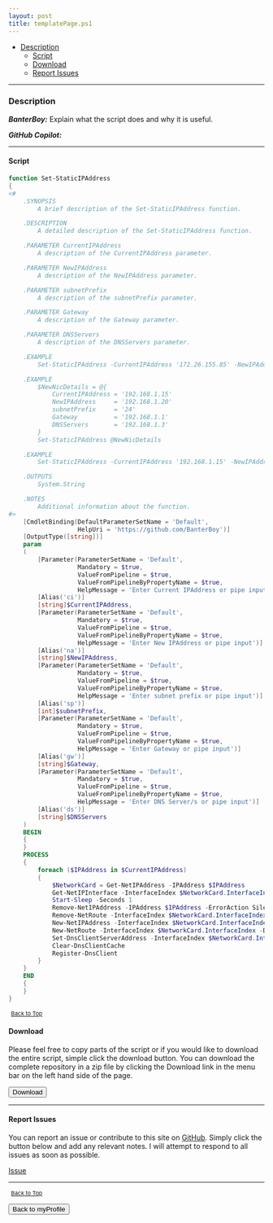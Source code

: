 ```yaml
---
layout: post
title: templatePage.ps1
---
```


- [Description](#description)
  - [Script](#script)
  - [Download](#download)
  - [Report Issues](#report-issues)

---

### Description

**_BanterBoy:_** Explain what the script does and why it is useful.

**_GitHub Copilot:_**

---

#### Script

```powershell
function Set-StaticIPAddress
{
<#
	.SYNOPSIS
		A brief description of the Set-StaticIPAddress function.

	.DESCRIPTION
		A detailed description of the Set-StaticIPAddress function.

	.PARAMETER CurrentIPAddress
		A description of the CurrentIPAddress parameter.

	.PARAMETER NewIPAddress
		A description of the NewIPAddress parameter.

	.PARAMETER subnetPrefix
		A description of the subnetPrefix parameter.

	.PARAMETER Gateway
		A description of the Gateway parameter.

	.PARAMETER DNSServers
		A description of the DNSServers parameter.

	.EXAMPLE
		Set-StaticIPAddress -CurrentIPAddress '172.26.155.85' -NewIPAddress '172.26.155.86' -subnetPrefix '20' -Gateway '172.26.144.1' -DNSServers '10.11.8.5','10.11.8.6'

	.EXAMPLE
		$NewNicDetails = @{
		    CurrentIPAddress = '192.168.1.15'
		    NewIPAddress     = '192.168.1.20'
		    subnetPrefix     = '24'
		    Gateway          = '192.168.1.1'
		    DNSServers       = '192.168.1.3'
		}
		Set-StaticIPAddress @NewNicDetails

	.EXAMPLE
		Set-StaticIPAddress -CurrentIPAddress '192.168.1.15' -NewIPAddress '192.168.1.20' -subnetPrefix '24' -Gateway '192.168.1.1' -DNSServers '192.168.1.3'

	.OUTPUTS
		System.String

	.NOTES
		Additional information about the function.
#>
	[CmdletBinding(DefaultParameterSetName = 'Default',
				   HelpUri = 'https://github.com/BanterBoy')]
	[OutputType([string])]
	param
	(
		[Parameter(ParameterSetName = 'Default',
				   Mandatory = $true,
				   ValueFromPipeline = $true,
				   ValueFromPipelineByPropertyName = $true,
				   HelpMessage = 'Enter Current IPAddress or pipe input')]
		[Alias('ci')]
		[string]$CurrentIPAddress,
		[Parameter(ParameterSetName = 'Default',
				   Mandatory = $true,
				   ValueFromPipeline = $true,
				   ValueFromPipelineByPropertyName = $true,
				   HelpMessage = 'Enter New IPAddress or pipe input')]
		[Alias('na')]
		[string]$NewIPAddress,
		[Parameter(ParameterSetName = 'Default',
				   Mandatory = $true,
				   ValueFromPipeline = $true,
				   ValueFromPipelineByPropertyName = $true,
				   HelpMessage = 'Enter subnet prefix or pipe input')]
		[Alias('sp')]
		[int]$subnetPrefix,
		[Parameter(ParameterSetName = 'Default',
				   Mandatory = $true,
				   ValueFromPipeline = $true,
				   ValueFromPipelineByPropertyName = $true,
				   HelpMessage = 'Enter Gateway or pipe input')]
		[Alias('gw')]
		[string]$Gateway,
		[Parameter(ParameterSetName = 'Default',
				   Mandatory = $true,
				   ValueFromPipeline = $true,
				   ValueFromPipelineByPropertyName = $true,
				   HelpMessage = 'Enter DNS Server/s or pipe input')]
		[Alias('ds')]
		[string]$DNSServers
	)
	BEGIN
	{
	}
	PROCESS
	{
		foreach ($IPAddress in $CurrentIPAddress)
		{
			$NetworkCard = Get-NetIPAddress -IPAddress $IPAddress
			Get-NetIPInterface -InterfaceIndex $NetworkCard.InterfaceIndex | Set-NetIPInterface -Dhcp Disabled
			Start-Sleep -Seconds 1
			Remove-NetIPAddress -IPAddress $IPAddress -ErrorAction SilentlyContinue
			Remove-NetRoute -InterfaceIndex $NetworkCard.InterfaceIndex -NextHop $Gateway -ErrorAction SilentlyContinue
			New-NetIPAddress -InterfaceIndex $NetworkCard.InterfaceIndex -AddressFamily IPv4 -IPAddress $NewIPAddress -PrefixLength $subnetPrefix -ErrorAction SilentlyContinue
			New-NetRoute -InterfaceIndex $NetworkCard.InterfaceIndex -DestinationPrefix '0.0.0.0/0' -AddressFamily IPv4 -NextHop $Gateway -RouteMetric 0 -ErrorAction SilentlyContinue
			Set-DnsClientServerAddress -InterfaceIndex $NetworkCard.InterfaceIndex -ServerAddresses $DNSServers -ErrorAction SilentlyContinue
			Clear-DnsClientCache
			Register-DnsClient
		}
	}
	END
	{
	}
}
```

<span style="font-size:11px;"><a href="#"><i class="fas fa-caret-up" aria-hidden="true" style="color: white; margin-right:5px;"></i>Back to Top</a></span>

#### Download

Please feel free to copy parts of the script or if you would like to download the entire script, simple click the download button. You can download the complete repository in a zip file by clicking the Download link in the menu bar on the left hand side of the page.

<button class="btn" type="submit" onclick="window.open('/PowerShell/functions/myProfile/templatePage.ps1')">
    <i class="fa fa-cloud-download-alt">
    </i>
        Download
</button>

---

#### Report Issues

You can report an issue or contribute to this site on <a href="https://github.com/BanterBoy/scripts-blog/issues">GitHub</a>. Simply click the button below and add any relevant notes. I will attempt to respond to all issues as soon as possible.

<!-- Place this tag where you want the button to render. -->

<a class="github-button" href="https://github.com/BanterBoy/scripts-blog/issues/new?title=templatePage.ps1&body=There is a problem with this function. Please find details below." data-show-count="true" aria-label="Issue BanterBoy/scripts-blog on GitHub">Issue</a>

---

<span style="font-size:11px;"><a href="#"><i class="fas fa-caret-up" aria-hidden="true" style="color: white; margin-right:5px;"></i>Back to Top</a></span>

<a href="/menu/_pages/myProfile.html">
    <button class="btn">
        <i class='fas fa-reply'>
        </i>
            Back to myProfile
    </button>
</a>

[1]: http://ecotrust-canada.github.io/markdown-toc
[2]: https://github.com/googlearchive/code-prettify
